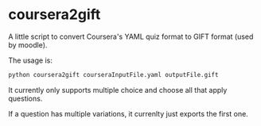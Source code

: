 # coursera2gift
A little script to convert Coursera's YAML quiz format to GIFT format (used by moodle). 

The usage is:

~~~~bash
python coursera2gift courseraInputFile.yaml outputFile.gift
~~~~

It currently only supports multiple choice and choose all that apply questions. 

If a question has multiple variations, it currenlty just exports the first one. 
